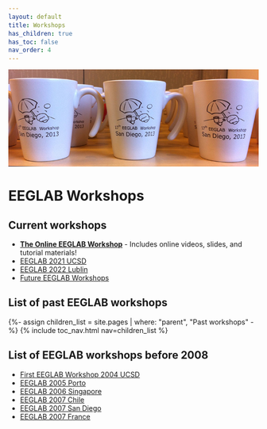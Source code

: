 ```yaml
---
layout: default
title: Workshops
has_children: true
has_toc: false
nav_order: 4
---
```

![Mugs from the 17th EEGLAB workshop](/assets/images/EEGLAB-mug-shot.png)
# EEGLAB Workshops

## Current workshops
- [<b>The Online EEGLAB Workshop</b>](/workshops/Online_EEGLAB_Workshop) - Includes online videos, slides, and tutorial materials!
- [EEGLAB 2021 UCSD](/workshops/EEGLAB_2021_UCSD.html)
- [EEGLAB 2022 Lublin](/workshops/Future_workshops.html)
- [Future EEGLAB Workshops](/workshops/Future_workshops.html)

<h2>List of past EEGLAB workshops</h2>
{%- assign children_list = site.pages | where: "parent", "Past workshops" -%}
{% include toc_nav.html nav=children_list %}

## List of EEGLAB workshops before 2008
- [First EEGLAB Workshop 2004 UCSD](http://sccn.ucsd.edu/eeglab/workshop04/) 
- [EEGLAB 2005 Porto](http://sccn.ucsd.edu/eeglab/workshop05/) 
- [EEGLAB 2006 Singapore](http://sccn.ucsd.edu/eeglab/workshop06/)
- [EEGLAB 2007 Chile](http://sccn.ucsd.edu/eeglab/workshops07/workshop_chile2007)
- [EEGLAB 2007 San Diego](http://sccn.ucsd.edu/eeglab/workshops07/workshop_ucsd07)
- [EEGLAB 2007 France](http://sccn.ucsd.edu/eeglab/workshops07/workshop_france07)  
